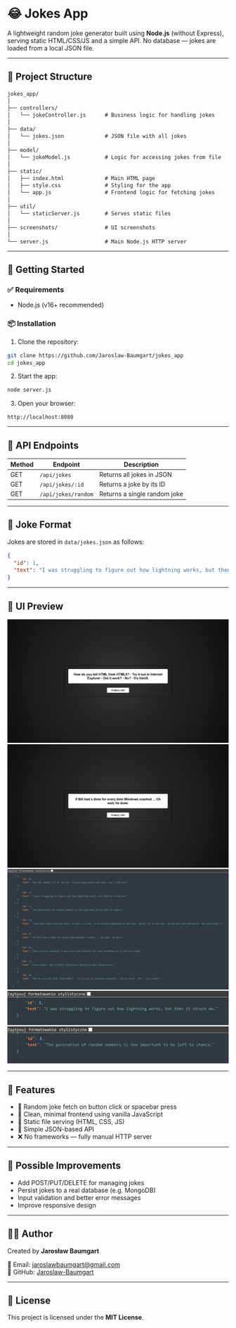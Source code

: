 # 😂 Jokes App

A lightweight random joke generator built using **Node.js** (without Express), serving static HTML/CSS/JS and a simple API. No database — jokes are loaded from a local JSON file.

---

## 📁 Project Structure

```
jokes_app/
│
├── controllers/
│   └── jokeController.js      # Business logic for handling jokes
│
├── data/
│   └── jokes.json             # JSON file with all jokes
│
├── model/
│   └── jokeModel.js           # Logic for accessing jokes from file
│
├── static/
│   ├── index.html             # Main HTML page
│   ├── style.css              # Styling for the app
│   └── app.js                 # Frontend logic for fetching jokes
│
├── util/
│   └── staticServer.js        # Serves static files
│
├── screenshots/               # UI screenshots
│
└── server.js                  # Main Node.js HTTP server
```

---

## 🚀 Getting Started

### ✅ Requirements

- Node.js (v16+ recommended)

### 📦 Installation

1. Clone the repository:

```bash
git clone https://github.com/Jaroslaw-Baumgart/jokes_app
cd jokes_app
```

2. Start the app:

```bash
node server.js
```

3. Open your browser:

```
http://localhost:8080
```

---

## 📡 API Endpoints

| Method | Endpoint              | Description                      |
|--------|-----------------------|----------------------------------|
| GET    | `/api/jokes`          | Returns all jokes in JSON        |
| GET    | `/api/jokes/:id`      | Returns a joke by its ID         |
| GET    | `/api/jokes/random`   | Returns a single random joke     |

---

## 🧠 Joke Format

Jokes are stored in `data/jokes.json` as follows:

```json
{
  "id": 1,
  "text": "I was struggling to figure out how lightning works, but then it struck me."
}
```

---

## 🎨 UI Preview

![rand_joke_1](screenshots/rand_joke_1.jpg)
![rand_joke_2](screenshots/rand_joke_2.jpg)
![api_jokes](screenshots/api_jokes.jpg)
![api_jokes_random](screenshots/api_jokes_random.jpg)
![api_jokes_id](screenshots/api_jokes_id.jpg)

---

## 📌 Features

- 🔁 Random joke fetch on button click or spacebar press
- 🎯 Clean, minimal frontend using vanilla JavaScript
- 📁 Static file serving (HTML, CSS, JS)
- 🔎 Simple JSON-based API
- ❌ No frameworks — fully manual HTTP server

---

## 🧱 Possible Improvements

- Add POST/PUT/DELETE for managing jokes
- Persist jokes to a real database (e.g. MongoDB)
- Input validation and better error messages
- Improve responsive design

---

## 👨‍💻 Author

Created by **Jarosław Baumgart**

📧 Email: [jaroslawbaumgart@gmail.com](mailto:jaroslawbaumgart@gmail.com)  
🔗 GitHub: [Jaroslaw-Baumgart](https://github.com/Jaroslaw-Baumgart)

---

## 📜 License

This project is licensed under the **MIT License**.
